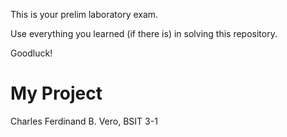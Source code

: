 This is your prelim laboratory exam.

Use everything you learned (if there is) in solving this repository.

Goodluck!
# My Project

Charles Ferdinand B. Vero, BSIT 3-1


